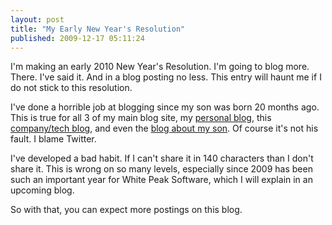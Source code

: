 ```yaml
---
layout: post
title: "My Early New Year's Resolution"
published: 2009-12-17 05:11:24
---
```

I'm making an early 2010 New Year's Resolution. I'm going to blog more. There. I've said it. And in a blog posting no less. This entry will haunt me if I do not stick to this resolution. 

I've done a horrible job at blogging since my son was born 20 months ago. This is true for all 3 of my main blog site, my [personal blog](http://www.thecave.com/), this [company/tech blog](http://blog.whitepeaksoftware.com/), and even the [blog about my son](http://RowanTurner.net). Of course it's not his fault. I blame Twitter. 

I've developed a bad habit. If I can't share it in 140 characters than I don't share it. This is wrong on so many levels, especially since 2009 has been such an important year for White Peak Software, which I will explain in an upcoming blog. 

So with that, you can expect more postings on this blog.
